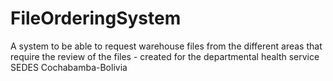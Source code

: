 # FileOrderingSystem
A system to be able to request warehouse files from the different areas that require the review of the files - created for the departmental health service SEDES Cochabamba-Bolivia
